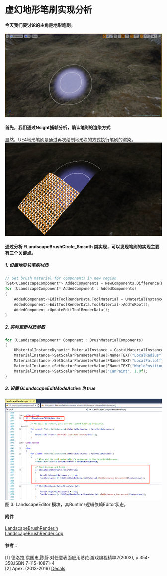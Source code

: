 # 虚幻地形笔刷实现分析
#### 今天我们要讨论的主角是地形笔刷。
![](https://raw.githubusercontent.com/timi-liuliang/writing/master/2019/2/Brush.png)  

#### 首先，我们通过Nsight捕帧分析，确认笔刷的渲染方式   
显然，UE4地形笔刷是通过再次绘制地形块的方式执行笔刷的渲染。
![](https://raw.githubusercontent.com/timi-liuliang/writing/master/2019/2/BrushCapture.png)  

#### 通过分析 FLandscapeBrushCircle_Smooth 类实现，可以发现笔刷的实现主要有三个关键点。

##### 1. 设置地形块笔刷材质
```cpp
// Set brush material for components in new region
TSet<ULandscapeComponent*> AddedComponents = NewComponents.Difference(BrushMaterialComponents);
for (ULandscapeComponent* AddedComponent : AddedComponents)
{
	AddedComponent->EditToolRenderData.ToolMaterial = UMaterialInstanceDynamic::Create(BrushMaterial, nullptr);
	AddedComponent->EditToolRenderData.ToolMaterial->AddToRoot();
	AddedComponent->UpdateEditToolRenderData();
}
```

##### 2. 实时更新材质参数  
```cpp
for (ULandscapeComponent* Component : BrushMaterialComponents)
{
	UMaterialInstanceDynamic* MaterialInstance = Cast<UMaterialInstanceDynamic>(Component->EditToolRenderData.ToolMaterial);
	MaterialInstance->SetScalarParameterValue(FName(TEXT("LocalRadius")), Radius);
	MaterialInstance->SetScalarParameterValue(FName(TEXT("LocalFalloff")), Falloff);
	MaterialInstance->SetVectorParameterValue(FName(TEXT("WorldPosition")), FLinearColor(WorldLocation.X, WorldLocation.Y, WorldLocation.Z, ScaleXY));
	MaterialInstance->SetScalarParameterValue("CanPaint", 1.0f);
}
```

##### 3. 设置 GLandscapeEditModeActive 为 true  
![](https://raw.githubusercontent.com/timi-liuliang/writing/master/2019/2/GLandscapeEditModeActive.png)  
图 3. LandscapeEditor 模块，其Runtime逻辑依赖Editor状态。

#### 附件
[LandscapeBrushRender.h](https://github.com/timi-liuliang/writing/blob/master/2019/2/LandscapeBrushRender.h)  
[LandscapeBrushRender.cpp](https://github.com/timi-liuliang/writing/blob/master/2019/2/LandscapeBrushRender.cpp)

#### 参考：  
[1] 德洛拉,袁国忠,陈蔚.对任意表面应用贴花.游戏编程精粹2(2003), p.354-358.ISBN 7-115-10871-4   
[2] Apex. (2013-2019) [Decals](https://docs.unrealengine.com/en-us/Resources/ContentExamples/Decals)   